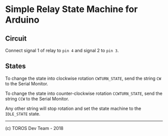 # Simple Relay State Machine for Arduino

## Circuit

Connect signal 1 of relay to `pin 4` and signal 2 to `pin 3`.

## States

To change the state into clockwise rotation `CWTURN_STATE`, send the string `CW` to the Serial Monitor.

To change the state into counter-clockwise rotation `CCWTURN_STATE`, send the string `CCW` to the Serial Monitor.

Any other string will stop rotation and set the state machine to the `IDLE_STATE` state.

***
(c) TOROS Dev Team - 2018
